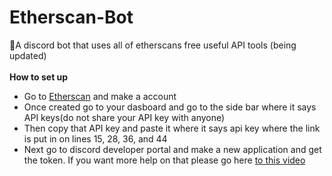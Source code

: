 # Etherscan-Bot
🤖A discord bot that uses all of etherscans free useful API tools (being updated)
<br><br>
<b>How to set up</b>
<ul>
  <li>Go to <a href = "https://etherscan.io/">Etherscan</a> and make a account</li>
  <li>Once created go to your dasboard and go to the side bar where it says API keys(do not share your API key with anyone)</li>
  <li>Then copy that API key and paste it where it says api key where the link is put in on lines 15, 28, 36, and 44</li>
  <li>Next go to discord developer portal and make a new application and get the token. If you want more help on that please go here <a href="https://www.youtube.com/watch?v=b61kcgfOm_4">to this video</a>
</ul>
